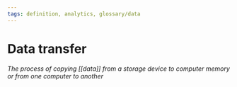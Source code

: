```yaml
---
tags: definition, analytics, glossary/data
---
```

#  Data transfer
*The process of copying [[data]] from a storage device to computer memory or from one computer to another*